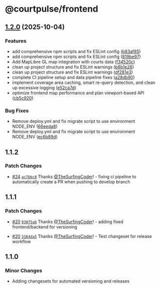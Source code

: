 # @courtpulse/frontend

## [1.2.0](https://github.com/TheSurfingCoder/CourtPulse/compare/frontend-v1.1.1...frontend-v1.2.0) (2025-10-04)


### Features

* add comprehensive npm scripts and fix ESLint config ([b83af85](https://github.com/TheSurfingCoder/CourtPulse/commit/b83af857702766b3a91dbdc9b883f5820a3fcc54))
* add comprehensive npm scripts and fix ESLint config ([819be97](https://github.com/TheSurfingCoder/CourtPulse/commit/819be97a28d5002f9e90426f020cb0933932ba24))
* Add MapLibre GL map integration with courts data ([f34520c](https://github.com/TheSurfingCoder/CourtPulse/commit/f34520c556bf78f329a76d8d5bf52b3d88ea1fe1))
* clean up project structure and fix ESLint warnings ([b8b1e26](https://github.com/TheSurfingCoder/CourtPulse/commit/b8b1e26988f4850f0931181c2b45a24d0165aa57))
* clean up project structure and fix ESLint warnings ([df281e3](https://github.com/TheSurfingCoder/CourtPulse/commit/df281e35ab1e3fa81000679621796565a00ee758))
* complete CI pipeline setup and data pipeline fixes ([a28db90](https://github.com/TheSurfingCoder/CourtPulse/commit/a28db905e2bdbde7b3335cd3e5b0d3fae86ab6e2))
* implement coverage area caching, smart re-query detection, and clean up excessive logging ([e52ca7d](https://github.com/TheSurfingCoder/CourtPulse/commit/e52ca7d765a195d7edba1c3cac217820ce540bf9))
* optimize frontend map performance and plan viewport-based API ([cb5c920](https://github.com/TheSurfingCoder/CourtPulse/commit/cb5c92081cc3e16191afd402110a2c6ebdd2bf95))


### Bug Fixes

* Remove deploy.yml and fix migrate script to use environment NODE_ENV ([66eeda8](https://github.com/TheSurfingCoder/CourtPulse/commit/66eeda806f6332801f6d0208cc3406a0ba06d3b8))
* Remove deploy.yml and fix migrate script to use environment NODE_ENV ([ec6b89d](https://github.com/TheSurfingCoder/CourtPulse/commit/ec6b89df98ca01253b9185901ddaa19520e96751))

## 1.1.2

### Patch Changes

- [#24](https://github.com/TheSurfingCoder/CourtPulse/pull/24) [`ac7bbc8`](https://github.com/TheSurfingCoder/CourtPulse/commit/ac7bbc8f4ec58df73cc82caddd307e7ff7dd4bb1) Thanks [@TheSurfingCoder](https://github.com/TheSurfingCoder)! - fixing ci pipeline to automatically create a PR when pushing to develop branch

## 1.1.1

### Patch Changes

- [#20](https://github.com/TheSurfingCoder/CourtPulse/pull/20) [`930f5ab`](https://github.com/TheSurfingCoder/CourtPulse/commit/930f5ab35526ebdbfc7df498b1a85dcd06feb46f) Thanks [@TheSurfingCoder](https://github.com/TheSurfingCoder)! - adding fixed frontend/backend for versioning

- [#20](https://github.com/TheSurfingCoder/CourtPulse/pull/20) [`3164da5`](https://github.com/TheSurfingCoder/CourtPulse/commit/3164da5767f5d13ce2e22578b71e01c42a144096) Thanks [@TheSurfingCoder](https://github.com/TheSurfingCoder)! - Test changeset for release workflow

## 1.1.0

### Minor Changes

- Adding changesets for automated versioning and releases
